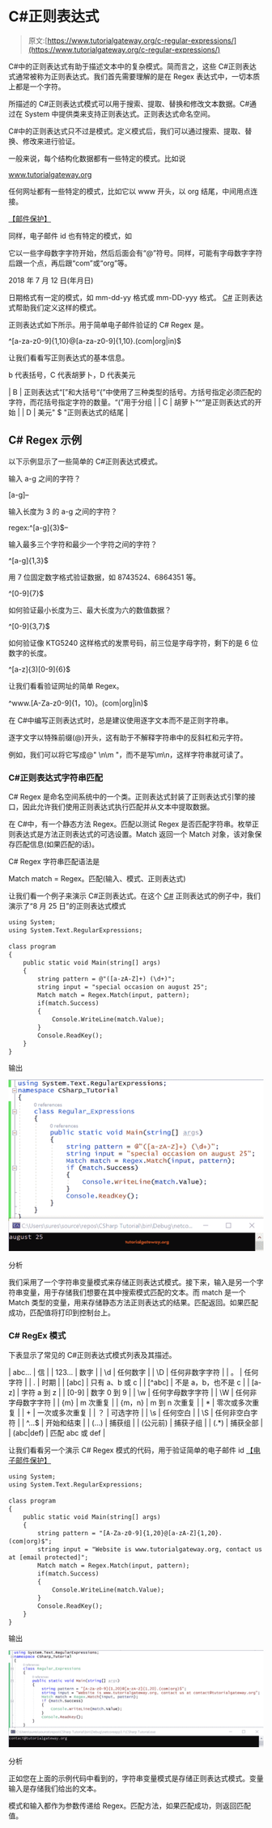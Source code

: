 # C#正则表达式

> 原文:[https://www.tutorialgateway.org/c-regular-expressions/](https://www.tutorialgateway.org/c-regular-expressions/)

C#中的正则表达式有助于描述文本中的复杂模式。简而言之，这些 C#正则表达式通常被称为正则表达式。我们首先需要理解的是在 Regex 表达式中，一切本质上都是一个字符。

所描述的 C#正则表达式模式可以用于搜索、提取、替换和修改文本数据。C#通过在 System 中提供类来支持正则表达式。正则表达式命名空间。

C#中的正则表达式只不过是模式。定义模式后，我们可以通过搜索、提取、替换、修改来进行验证。

一般来说，每个结构化数据都有一些特定的模式。比如说

www.tutorialgateway.org

任何网址都有一些特定的模式，比如它以 www 开头，以 org 结尾，中间用点连接。

[【邮件保护】](/cdn-cgi/l/email-protection)

同样，电子邮件 id 也有特定的模式，如

它以一些字母数字字符开始，然后后面会有“@”符号。同样，可能有字母数字字符后跟一个点，再后跟“com”或“org”等。

2018 年 7 月 12 日(年月日)

日期格式有一定的模式，如 mm-dd-yy 格式或 mm-DD-yyy 格式。 [C#](https://www.tutorialgateway.org/csharp-tutorial/) 正则表达式帮助我们定义这样的模式。

正则表达式如下所示。用于简单电子邮件验证的 C# Regex 是。

^[a-za-z0-9]{1,10}@[a-za-z0-9]{1,10}.(com|org|in)$

让我们看看写正则表达式的基本信息。

b 代表括号，C 代表胡萝卜，D 代表美元

| B | 正则表达式“[”和大括号“{”中使用了三种类型的括号。方括号指定必须匹配的字符，而花括号指定字符的数量。“(”用于分组 |
| C | 胡萝卜“^”是正则表达式的开始 |
| D | 美元" $ "正则表达式的结尾 |

## C# Regex 示例

以下示例显示了一些简单的 C#正则表达式模式。

输入 a-g 之间的字符？

[a-g]–

输入长度为 3 的 a-g 之间的字符？

regex:^[a-g]{3}$–

输入最多三个字符和最少一个字符之间的字符？

^[a-g]{1,3}$

用 7 位固定数字格式验证数据，如 8743524、6864351 等。

^[0-9]{7}$

如何验证最小长度为三、最大长度为六的数值数据？

^[0-9]{3,7}$

如何验证像 KTG5240 这样格式的发票号码，前三位是字母字符，剩下的是 6 位数字的长度。

^[a-z]{3)[0-9]{6}$

让我们看看验证网址的简单 Regex。

^www.[A-Za-z0-9]{1，10}。(com|org|in)$

在 C#中编写正则表达式时，总是建议使用逐字文本而不是正则字符串。

逐字文字以特殊前缀(@)开头，这有助于不解释字符串中的反斜杠和元字符。

例如，我们可以将它写成@" \n\m "，而不是写\\m\\n，这样字符串就可读了。

### C#正则表达式字符串匹配

C# Regex 是命名空间系统中的一个类。正则表达式封装了正则表达式引擎的接口，因此允许我们使用正则表达式执行匹配并从文本中提取数据。

在 C#中，有一个静态方法 Regex。匹配以测试 Regex 是否匹配字符串。枚举正则表达式是方法正则表达式的可选设置。Match 返回一个 Match 对象，该对象保存匹配信息(如果匹配的话)。

C# Regex 字符串匹配语法是

Match match = Regex。匹配(输入、模式、正则表达式)

让我们看一个例子来演示 C#正则表达式。在这个 [C#](https://www.tutorialgateway.org/csharp-tutorial/) 正则表达式的例子中，我们演示了“8 月 25 日”的正则表达式模式

```
using System;
using System.Text.RegularExpressions;

class program
{
    public static void Main(string[] args)
    {
        string pattern = @"([a-zA-Z]+) (\d+)";
        string input = "special occasion on august 25";
        Match match = Regex.Match(input, pattern);
        if(match.Success)
        {
            Console.WriteLine(match.Value);
        }
        Console.ReadKey();
    }
}
```

输出

![C# Regex Example 1](img/afdf9857886f4c47e46354b74239175c.png)

分析

我们采用了一个字符串变量模式来存储正则表达式模式。接下来，输入是另一个字符串变量，用于存储我们想要在其中搜索模式匹配的文本。而 match 是一个 Match 类型的变量，用来存储静态方法正则表达式的结果。匹配返回。如果匹配成功，匹配值将打印到控制台上。

### C# RegEx 模式

下表显示了常见的 C#正则表达式模式列表及其描述。

| abc… | 信 |
| 123… | 数字 |
| \d | 任何数字 |
| \D | 任何非数字字符 |
| 。 | 任何字符 |
| \. | 时期 |
| [abc] | 只有 a、b 或 c |
| [^abc] | 不是 a，b，也不是 c |
| [a-z] | 字符 a 到 z |
| [0-9] | 数字 0 到 9 |
| \w | 任何字母数字字符 |
| \W | 任何非字母数字字符 |
| {m} | m 次重复 |
| {m，n} | m 到 n 次重复 |
| * | 零次或多次重复 |
| + | 一次或多次重复 |
| ？ | 可选字符 |
| \s | 任何空白 |
| \S | 任何非空白字符 |
| ^…$ | 开始和结束 |
| (…) | 捕获组 |
| (公元前) | 捕获子组 |
| (.*) | 捕获全部 |
| (abc&#124;def) | 匹配 abc 或 def |

让我们看看另一个演示 C# Regex 模式的代码，用于验证简单的电子邮件 id [【电子邮件保护】](/cdn-cgi/l/email-protection)

```
using System;
using System.Text.RegularExpressions;

class program
{
    public static void Main(string[] args)
    {
        string pattern = "[A-Za-z0-9]{1,20}@[a-zA-Z]{1,20}.(com|org)$";
        string input = "Website is www.tutorialgateway.org, contact us at [email protected]";
        Match match = Regex.Match(input, pattern);
        if(match.Success)
        {
            Console.WriteLine(match.Value);
        }
        Console.ReadKey();
    }
}
```

输出

![C# Regular expressions Example 2](img/edcdafda4138811c9fe771f6ef20436e.png)

分析

正如您在上面的示例代码中看到的，字符串变量模式是存储正则表达式模式。变量输入是存储我们给出的文本。

模式和输入都作为参数传递给 Regex。匹配方法，如果匹配成功，则返回匹配值。